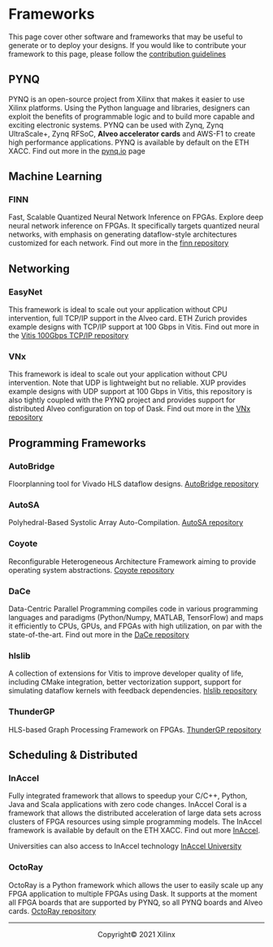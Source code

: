 # Frameworks

This page cover other software and frameworks that may be useful to generate or to deploy your designs. If you would like to contribute your framework to this page, please follow the [contribution guidelines](contributing.md) 

## PYNQ

PYNQ is an open-source project from Xilinx that makes it easier to use Xilinx platforms. Using the Python language and libraries, designers can exploit the benefits of programmable logic and to build more capable and exciting electronic systems. PYNQ can be used with Zynq, Zynq UltraScale+, Zynq RFSoC, **Alveo accelerator cards** and AWS-F1 to create high performance applications. PYNQ is available by default on the ETH XACC. Find out more in the [pynq.io](http://www.pynq.io/) page

## Machine Learning

### FINN

Fast, Scalable Quantized Neural Network Inference on FPGAs. Explore deep neural network inference on FPGAs. It specifically targets quantized neural networks, with emphasis on generating dataflow-style architectures customized for each network. Find out more in the [finn repository](https://github.com/Xilinx/finn)


## Networking

### EasyNet

This framework is ideal to scale out your application without CPU intervention, full TCP/IP support in the Alveo card. ETH Zurich provides example designs with TCP/IP support at 100 Gbps in Vitis. Find out more in the [Vitis 100Gbps TCP/IP repository](https://github.com/fpgasystems/Vitis_with_100Gbps_TCP-IP)

### VNx

This framework is ideal to scale out your application without CPU intervention. Note that UDP is lightweight but no reliable. XUP provides example designs with UDP support at 100 Gbps in Vitis, this repository is also tightly coupled with the PYNQ project and provides support for distributed Alveo configuration on top of Dask. Find out more in the [VNx repository](https://github.com/Xilinx/xup_vitis_network_example)


## Programming Frameworks

### AutoBridge 

Floorplanning tool for Vivado HLS dataflow designs. [AutoBridge repository](https://github.com/Licheng-Guo/AutoBridge)

### AutoSA

Polyhedral-Based Systolic Array Auto-Compilation. [AutoSA repository](https://github.com/UCLA-VAST/AutoSA)

### Coyote

Reconfigurable Heterogeneous Architecture Framework aiming to provide operating system abstractions. [Coyote repository](https://github.com/fpgasystems/Coyote)

### DaCe

Data-Centric Parallel Programming compiles code in various programming languages and paradigms (Python/Numpy, MATLAB, TensorFlow) and maps it efficiently to CPUs, GPUs, and FPGAs with high utilization, on par with the state-of-the-art. Find out more in the [DaCe repository](https://github.com/spcl/dace)

### hlslib

A collection of extensions for Vitis to improve developer quality of life, including CMake integration, better vectorization support, support for simulating dataflow kernels with feedback dependencies. [hlslib repository](https://github.com/definelicht/hlslib)

### ThunderGP

HLS-based Graph Processing Framework on FPGAs. [ThunderGP repository](https://github.com/Xtra-Computing/ThunderGP)

## Scheduling & Distributed

### InAccel

Fully integrated framework that allows to speedup your C/C++, Python, Java and Scala applications with zero code changes. InAccel Coral is a framework that allows the distributed acceleration of large data sets across clusters of FPGA resources using simple programming models. The InAccel framework is available by default on the ETH XACC. Find out more [InAccel](https://inaccel.com/coral-fpga-resource-manager/).

Universities can also access to InAccel technology [InAccel University](https://inaccel.com/university/)

### OctoRay
OctoRay is a Python framework which allows the user to easily scale up any FPGA application to multiple FPGAs using Dask. It supports at the moment all FPGA boards that are supported by PYNQ, so all PYNQ boards and Alveo cards. [OctoRay repository](https://github.com/abs-tudelft/octoray)

---------------------------------------
<p align="center">Copyright&copy; 2021 Xilinx</p>
